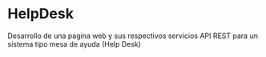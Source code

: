 # HelpDesk
Desarrollo de una pagina web y sus respectivos servicios API REST para un sistema tipo mesa de ayuda (Help Desk)
